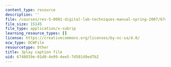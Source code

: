 ```yaml
---
content_type: resource
description: ''
file: /courses/res-5-0001-digital-lab-techniques-manual-spring-2007/6748039e01d04e994ee57d501d9ed7b2_8djXBVSrDRw.srt
file_size: 15145
file_type: application/x-subrip
learning_resource_types: []
license: https://creativecommons.org/licenses/by-nc-sa/4.0/
ocw_type: OCWFile
resourcetype: Other
title: 3play caption file
uid: 6748039e-01d0-4e99-4ee5-7d501d9ed7b2
---
```

